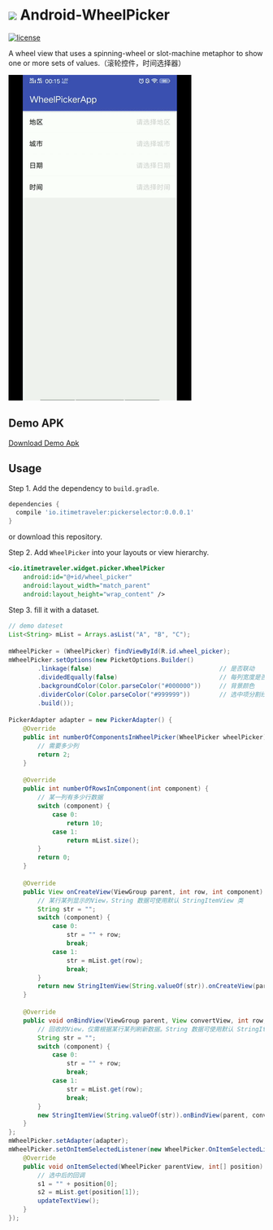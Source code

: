 # <img src="https://raw.githubusercontent.com/iTimeTraveler/Android-WheelPicker/master/demo/src/main/res/mipmap-mdpi/ic_launcher.png"/> Android-WheelPicker

[![license](http://img.shields.io/badge/license-Apache2.0-brightgreen.svg?style=flat)](https://github.com/iTimeTraveler/Android-WheelPicker/blob/master/LICENSE)

A wheel view that uses a spinning-wheel or slot-machine metaphor to show one or more sets of values.（滚轮控件，时间选择器）

![](preview/demo_preview_640.gif)

## Demo APK

[Download Demo Apk](preview/demo-debug.apk)

## Usage

Step 1. Add the dependency to `build.gradle`.

```groovy
dependencies {
  compile 'io.itimetraveler:pickerselector:0.0.0.1'
}
```

or download this repository.

Step 2. Add `WheelPicker` into your layouts or view hierarchy.

```xml
<io.itimetraveler.widget.picker.WheelPicker
    android:id="@+id/wheel_picker"
    android:layout_width="match_parent"
    android:layout_height="wrap_content" />
```

Step 3. fill it with a dataset.

```java
// demo dateset
List<String> mList = Arrays.asList("A", "B", "C");

mWheelPicker = (WheelPicker) findViewById(R.id.wheel_picker);
mWheelPicker.setOptions(new PicketOptions.Builder()
        .linkage(false)                                   // 是否联动
        .dividedEqually(false)                            // 每列宽度是否均等分
        .backgroundColor(Color.parseColor("#000000"))     // 背景颜色
        .dividerColor(Color.parseColor("#999999"))        // 选中项分割线颜色
        .build());

PickerAdapter adapter = new PickerAdapter() {
    @Override
    public int numberOfComponentsInWheelPicker(WheelPicker wheelPicker) {
        // 需要多少列
        return 2;
    }

    @Override
    public int numberOfRowsInComponent(int component) {
        // 某一列有多少行数据
        switch (component) {
            case 0:
                return 10;
            case 1:
                return mList.size();
        }
        return 0;
    }

    @Override
    public View onCreateView(ViewGroup parent, int row, int component) {
        // 某行某列显示的View，String 数据可使用默认 StringItemView 类
        String str = "";
        switch (component) {
            case 0:
                str = "" + row;
                break;
            case 1:
                str = mList.get(row);
                break;
        }
        return new StringItemView(String.valueOf(str)).onCreateView(parent);
    }

    @Override
    public void onBindView(ViewGroup parent, View convertView, int row, int component) {
        // 回收的View，仅需根据某行某列刷新数据。String 数据可使用默认 StringItemView 类
        String str = "";
        switch (component) {
            case 0:
                str = "" + row;
                break;
            case 1:
                str = mList.get(row);
                break;
        }
        new StringItemView(String.valueOf(str)).onBindView(parent, convertView, row);
    }
};
mWheelPicker.setAdapter(adapter);
mWheelPicker.setOnItemSelectedListener(new WheelPicker.OnItemSelectedListener() {
    @Override
    public void onItemSelected(WheelPicker parentView, int[] position) {
        // 选中后的回调
        s1 = "" + position[0];
        s2 = mList.get(position[1]);
        updateTextView();
    }
});
```
